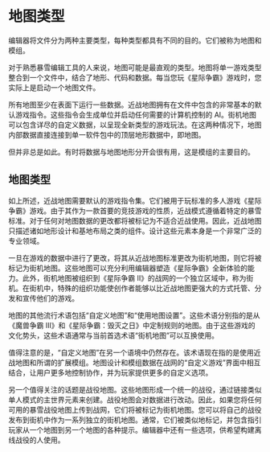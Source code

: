 # 地图类型

编辑器将文件分为两种主要类型，每种类型都具有不同的目的。它们被称为地图和模组。

对于熟悉暴雪编辑工具的人来说，地图可能是最直观的类型。地图将单一游戏类型整合到一个文件中，结合了地形、代码和数据。每当您玩《星际争霸》游戏时，您实际上是启动一个地图文件。

所有地图至少在表面下运行一些数据。近战地图拥有在文件中包含的非常基本的默认游戏指令。这些指令会生成单位并启动任何需要的计算机控制的 AI。街机地图可以包含详尽的自定义数据，以呈现全新类型的游戏玩法。在这两种情况下，地图内部数据直接连接到单一软件包中的顶层地形数据中，即地图。

但并非总是如此。有时将数据与地图地形分开会很有用，这是模组的主要目的。

## 地图类型

如上所述，近战地图需要默认的游戏指令集。它们被用于玩标准的多人游戏《星际争霸》游戏。由于其作为一款首要的竞技游戏的性质，近战模式遵循着特定的暴雪标准。对于任何对地图数据的更改都将被标记为不适合近战使用。因此，近战地图只描述诸如地形设计和基地布局之类的组件。设计这些元素本身是一个非常广泛的专业领域。

一旦在游戏的数据中进行了更改，将其从近战地图标准更改为街机地图，则它将被标记为街机地图。这些地图可以充分利用编辑器塑造《星际争霸》全新体验的能力。此外，街机地图被组织到《星际争霸 II》的战网的一个独立区域中，称为街机。在街机中，特殊的组织功能使创作者能够以比近战地图更强大的方式托管、分发和宣传他们的游戏。

地图的其他流行术语包括“自定义地图”和“使用地图设置”。这些术语分别指的是从《魔兽争霸 III》和《星际争霸：毁灭之日》中定制规则的地图。由于这些游戏的文化势头，这些术语通常与当前首选术语“街机地图”可以互换使用。

值得注意的是，“自定义地图”在另一个语境中仍然存在。该术语现在指的是使用近战地图和所谓的扩展模组。地图设计和模组数据在战网的“自定义游戏”界面中相互结合，让用户更多地控制协作，并为玩家提供更多的自定义选项。

另一个值得关注的话题是战役地图。这些地图形成一个统一的战役，通过链接类似单人模式的主世界元素来创建。战役地图会对数据进行改动。因此，如果您将任何可用的暴雪战役地图上传到战网，它们将被标记为街机地图。您可以将自己的战役发布到街机中作为一系列独立的街机地图。通常，它们被类似地标记，并包含指引玩家从一个地图到另一个地图的各种提示。编辑器中还有一些选项，供希望构建离线战役的人使用。